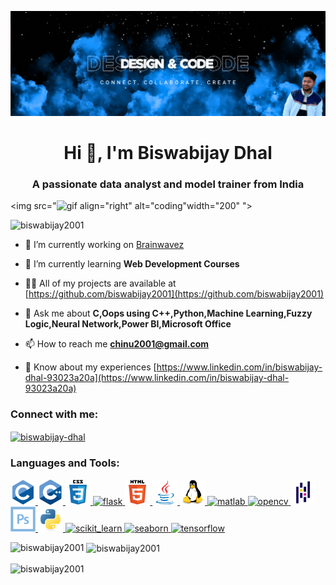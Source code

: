 ![logo](https://github.com/biswabijay2001/biswabijay2001/blob/main/Github%20Banner.gif)
<h1 align="center">Hi 👋, I'm Biswabijay Dhal</h1>
<h3 align="center">A passionate data analyst and model trainer from India</h3>

<img src="![gif](https://github.com/biswabijay2001/biswabijay2001/assets/108553627/b0869066-791a-4efb-bb2a-fd8b008d4b98) align="right" alt="coding"width="200" 
">

<p align="left"> <img src="https://komarev.com/ghpvc/?username=biswabijay2001&label=Profile%20views&color=0e75b6&style=flat" alt="biswabijay2001" /> </p>

- 🔭 I’m currently working on [Brainwavez](https://github.com/biswabijay2001/Brainwavez.git)

- 🌱 I’m currently learning **Web Development Courses**

- 👨‍💻 All of my projects are available at [https://github.com/biswabijay2001](https://github.com/biswabijay2001)

- 💬 Ask me about **C,Oops using C++,Python,Machine Learning,Fuzzy Logic,Neural Network,Power BI,Microsoft Office**

- 📫 How to reach me **chinu2001@gmail.com**

- 📄 Know about my experiences [https://www.linkedin.com/in/biswabijay-dhal-93023a20a](https://www.linkedin.com/in/biswabijay-dhal-93023a20a)

<h3 align="left">Connect with me:</h3>
<p align="left">
<a href="https://linkedin.com/in/biswabijay-dhal" target="blank"><img align="center" src="https://raw.githubusercontent.com/rahuldkjain/github-profile-readme-generator/master/src/images/icons/Social/linked-in-alt.svg" alt="biswabijay-dhal" height="30" width="40" /></a>
</p>

<h3 align="left">Languages and Tools:</h3>
<p align="left"> <a href="https://www.cprogramming.com/" target="_blank" rel="noreferrer"> <img src="https://raw.githubusercontent.com/devicons/devicon/master/icons/c/c-original.svg" alt="c" width="40" height="40"/> </a> <a href="https://www.w3schools.com/cpp/" target="_blank" rel="noreferrer"> <img src="https://raw.githubusercontent.com/devicons/devicon/master/icons/cplusplus/cplusplus-original.svg" alt="cplusplus" width="40" height="40"/> </a> <a href="https://www.w3schools.com/css/" target="_blank" rel="noreferrer"> <img src="https://raw.githubusercontent.com/devicons/devicon/master/icons/css3/css3-original-wordmark.svg" alt="css3" width="40" height="40"/> </a> <a href="https://flask.palletsprojects.com/" target="_blank" rel="noreferrer"> <img src="https://www.vectorlogo.zone/logos/pocoo_flask/pocoo_flask-icon.svg" alt="flask" width="40" height="40"/> </a> <a href="https://www.w3.org/html/" target="_blank" rel="noreferrer"> <img src="https://raw.githubusercontent.com/devicons/devicon/master/icons/html5/html5-original-wordmark.svg" alt="html5" width="40" height="40"/> </a> <a href="https://www.java.com" target="_blank" rel="noreferrer"> <img src="https://raw.githubusercontent.com/devicons/devicon/master/icons/java/java-original.svg" alt="java" width="40" height="40"/> </a> <a href="https://www.linux.org/" target="_blank" rel="noreferrer"> <img src="https://raw.githubusercontent.com/devicons/devicon/master/icons/linux/linux-original.svg" alt="linux" width="40" height="40"/> </a> <a href="https://www.mathworks.com/" target="_blank" rel="noreferrer"> <img src="https://upload.wikimedia.org/wikipedia/commons/2/21/Matlab_Logo.png" alt="matlab" width="40" height="40"/> </a> <a href="https://opencv.org/" target="_blank" rel="noreferrer"> <img src="https://www.vectorlogo.zone/logos/opencv/opencv-icon.svg" alt="opencv" width="40" height="40"/> </a> <a href="https://pandas.pydata.org/" target="_blank" rel="noreferrer"> <img src="https://raw.githubusercontent.com/devicons/devicon/2ae2a900d2f041da66e950e4d48052658d850630/icons/pandas/pandas-original.svg" alt="pandas" width="40" height="40"/> </a> <a href="https://www.photoshop.com/en" target="_blank" rel="noreferrer"> <img src="https://raw.githubusercontent.com/devicons/devicon/master/icons/photoshop/photoshop-line.svg" alt="photoshop" width="40" height="40"/> </a> <a href="https://www.python.org" target="_blank" rel="noreferrer"> <img src="https://raw.githubusercontent.com/devicons/devicon/master/icons/python/python-original.svg" alt="python" width="40" height="40"/> </a> <a href="https://scikit-learn.org/" target="_blank" rel="noreferrer"> <img src="https://upload.wikimedia.org/wikipedia/commons/0/05/Scikit_learn_logo_small.svg" alt="scikit_learn" width="40" height="40"/> </a> <a href="https://seaborn.pydata.org/" target="_blank" rel="noreferrer"> <img src="https://seaborn.pydata.org/_images/logo-mark-lightbg.svg" alt="seaborn" width="40" height="40"/> </a> <a href="https://www.tensorflow.org" target="_blank" rel="noreferrer"> <img src="https://www.vectorlogo.zone/logos/tensorflow/tensorflow-icon.svg" alt="tensorflow" width="40" height="40"/> </a> </p>

<p><img align="left" src="https://github-readme-stats.vercel.app/api/top-langs?username=biswabijay2001&show_icons=true&locale=en&layout=compact" alt="biswabijay2001" /></p>

<p>&nbsp;<img align="center" src="https://github-readme-stats.vercel.app/api?username=biswabijay2001&show_icons=true&locale=en" alt="biswabijay2001" /></p>

<p><img align="center" src="https://github-readme-streak-stats.herokuapp.com/?user=biswabijay2001&" alt="biswabijay2001" /></p>
